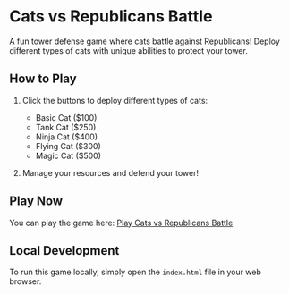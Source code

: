 # Cats vs Republicans Battle

A fun tower defense game where cats battle against Republicans! Deploy different types of cats with unique abilities to protect your tower.

## How to Play

1. Click the buttons to deploy different types of cats:
   - Basic Cat ($100)
   - Tank Cat ($250)
   - Ninja Cat ($400)
   - Flying Cat ($300)
   - Magic Cat ($500)

2. Manage your resources and defend your tower!

## Play Now

You can play the game here: [Play Cats vs Republicans Battle](https://Goatguy44.github.io/cats-v-trump/)

## Local Development

To run this game locally, simply open the `index.html` file in your web browser. 
